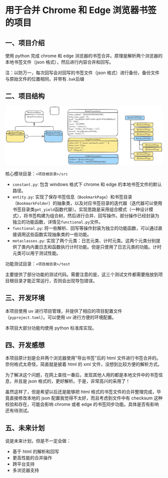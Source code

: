 # 用于合并 Chrome 和 Edge 浏览器书签的项目

## 一、项目介绍

使用 python 完成 chrome 和 edge 浏览器的书签合并。原理是解析两个浏览器的本地书签文件（json 格式），然后进行内容合并和回写。

注：以防万一，每次回写会对回写的书签文件（json 格式）进行备份，备份文件与原始文件的位置相同，并带有`.bak`后缀

## 二、项目结构

![项目UML与可能结构展示](asset/uml_structure.excalidraw.png)

核心模块目录：`<项目根目录>/src`

- `constant.py`: 包含 windows 格式下 chrome 和 edge 的本地书签文件的默认路径。
- `entity.py`: 实现了保存书签信息（`BookmarkPage`）和书签目录（`BookmarkFolder`）的抽象类，以及对应书签目录的迭代器（迭代器可以使用书签目录类`get_yield`函数代替）。实现思路是采用组合模式（一种设计模式），将书签构建为组合树，然后进行合并、回写操作。部分操作已经封装为独立的功能函数，详情见`functional.py`文件。
- `functional.py`: 将一些解析、回写等操作封装为独立的功能函数，可以通过直接调用这些函数实现抽象类的一些功能。
- `metaclasses.py`: 实现了两个元类：日志元类、计时元类。这两个元类分别提供了类内内置日志和函数执行计时功能。但是只使用了日志元类的功能。计时元类可以用于测试性能。

功能测试目录：`<项目根目录>/test`

主要提供了部分功能的测试代码。需要注意的是，这三个测试文件都需要拖放到项目根目录才能正常运行，否则会出现导包错误。

## 三、开发环境

本项目使用 uv 进行项目管理，并提供了相应的项目配置文件（`pyproject.toml`）。可以使用 uv 进行方便的环境配置。

本项目大部分功能均使用 python 标准库实现。

## 四、开发感想

本项目原计划是合并两个浏览器使用"导出书签"后的 html 文件进行书签合并的。奈何格式太奇怪，简直就是披着 html 的 xml 文件，没想到比较方便的解析方式。

为了解决这个问题，在网上查找一番后，发现其他人用的都是本地文件中的书签信息，并且是 json 格式的，更好解析。于是，非常高兴的采用了！

虽然这样了，但是希望以后还是能够把 html 格式的书签文件的合并整理完成，毕竟直接修改本地的 json 配置我觉得不太好，而且考虑到文件中有 checksum 这种校验和存在，可能会影响 chrome 或者 edge 的书签同步功能。具体是否有影响还有待测试。

## 五、未来计划

说是未来计划，但是不一定会做：

- 基于 html 的解析和回写
- 更高性能的合并操作
- 跨平台支持
- 多浏览器支持

